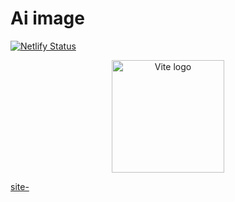 # Ai image 
[![Netlify Status](https://api.netlify.com/api/v1/badges/541dea05-a579-42e2-8ef3-bec323c43ddb/deploy-status)](https://app.netlify.com/sites/dall-e-ai-images/deploys)

<p align="center">
  <a href="https://vitejs.dev" target="_blank" rel="noopener noreferrer">
    <img width="180" src="https://vitejs.dev/logo.svg" alt="Vite logo">
  </a>
  
  [site- ](https://dall-e-ai-images.netlify.app/)

